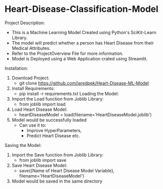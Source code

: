 # Heart-Disease-Classification-Model
Project Description:
- This is a Machine Learning Model Created using Python's SciKit-Learn Library.
- The model will predict whether a person has Heart Disease from their Medical Attributes.
- Refer to the ProjectOverview File for more information.
- Model is Deployed using a Web Application crated using Streamlit.

Installation:
1. Download Project:
    - git clone https://github.com/jaredpek/Heart-Disease-ML-Model
2. Install Requirements:
    - pip install -r requirements.txt
Loading the Model:
1. Import the Load function from Joblib Library:
    - from joblib import load
2. Load Heart Disease Model:
    - heartDiseaseModel = load(filename='HeartDiseaseModel.joblib')
3. Model would be successfully loaded
    - Can use it to:
        - Improve HyperParameters,
        - Predict Heart Disease etc.

Saving the Model:
1. Import the Save function from Joblib Library:
    - from joblib import save
2. Save Heart Disease Model:
    - save({Name of Heart Disease Model Variable}, filename='HeartDiseaseModel')
3. Model would be saved in the same directory
